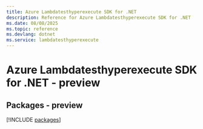 ```yaml
---
title: Azure Lambdatesthyperexecute SDK for .NET
description: Reference for Azure Lambdatesthyperexecute SDK for .NET
ms.date: 08/08/2025
ms.topic: reference
ms.devlang: dotnet
ms.service: lambdatesthyperexecute
---
```

# Azure Lambdatesthyperexecute SDK for .NET - preview
## Packages - preview
[!INCLUDE [packages](lambdatesthyperexecute-index.md)]